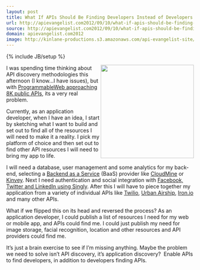 ```yaml
---
layout: post
title: What If APIs Should Be Finding Developers Instead of Developers Discovering APIs
url: http://apievangelist.com2012/09/10/what-if-apis-should-be-finding-developers-instead-of-developers-discovering-apis/
source: http://apievangelist.com2012/09/10/what-if-apis-should-be-finding-developers-instead-of-developers-discovering-apis/
domain: apievangelist.com2012
image: http://kinlane-productions.s3.amazonaws.com/api-evangelist-site/blog/API-Upside.png
---
```

{% include JB/setup %}<p>
     <img src="https://s3.amazonaws.com/kinlane-productions/api-evangelist/API-Upside.png"  width="250" align="right" />
</p>
<p>
     I was spending time thinking about API discovery methodologies this afternoon (I know...I have issues), but with <a title="ProgrammableWeb approaching 8K public APIs" href="http://www.programmableweb.com/">ProgrammableWeb approaching 8K public APIs</a>, its a very real problem.
</p>
<p>
     Currently, as an application developer, when I have an idea, I start by sketching what I want to build and set out to find all of the resources I will need to make it a reality. I pick my platform of choice and then set out to find other API resources I will need to bring my app to life.
</p>
<p>
     I will need a database, user management and some analytics for my back-end, selecting a <a title="Backend as a Service" href="http://apievangelist.com/2012/08/22/mobile-backend-as-a-service-roundup-and-the-future-of-web-apis/">Backend as a Service</a> (BaaS) provider like <a title="CloudMine" href="https://cloudmine.me/">CloudMine</a> or <a title="Kinvey" href="http://www.kinvey.com/">Kinvey</a>. Next I need authentication and social integration with <a title="Facebook, Twitter and LinkedIn using Singly" href="http://www.singly.com">Facebook, Twitter and LinkedIn using Singly</a>. After this I will have to piece together my application from a variety of individual APIs like <a title="Twilio" href="http://www.twilio.com/">Twilio</a>, <a title="Urban Airship" href="http://urbanairship.com/">Urban Airship</a>, <a title="Iron.io" href="http://Iron.io">Iron.io</a> and many other APIs.
</p>
<p>
     What if we flipped this on its head and reversed the process? As an application developer, I could publish a list of resources I need for my web or mobile app, and APIs could find me. I could just publish my need for image storage, facial recognition, location and other resources and API providers could find me.
</p>
<p>
     It’s just a brain exercise to see if I’m missing anything. Maybe the problem we need to solve isn’t API discovery, it’s application discovery?  Enable APIs to find developers, in addition to developers finding APIs.
</p>
